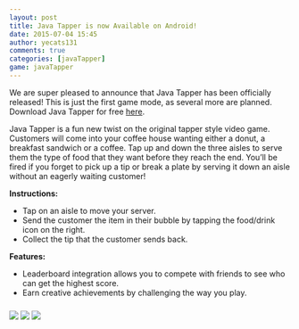 ```yaml
---
layout: post
title: Java Tapper is now Available on Android!
date: 2015-07-04 15:45
author: yecats131
comments: true
categories: [javaTapper]
game: javaTapper
---
```

We are super pleased to announce that Java Tapper has been officially released! This is just the first game mode, as several more are planned. Download Java Tapper for free <a href="https://play.google.com/store/apps/details?id=com.whatupgames.javatapper" target="_blank">here</a>.

Java Tapper is a fun new twist on the original tapper style video game. Customers will come into your coffee house wanting either a donut, a breakfast sandwich or a coffee. Tap up and down the three aisles to serve them the type of food that they want before they reach the end. You’ll be fired if you forget to pick up a tip or break a plate by serving it down an aisle without an eagerly waiting customer!

<b>Instructions:</b>
<ul>
	<li>Tap on an aisle to move your server.</li>
	<li>Send the customer the item in their bubble by tapping the food/drink icon on the right.</li>
	<li>Collect the tip that the customer sends back.</li>
</ul>
<b>Features:</b>
<ul>
	<li>Leaderboard integration allows you to compete with friends to see who can get the highest score.</li>
	<li>Earn creative achievements by challenging the way you play.</li>
</ul>
<img src="{{site.base}}/javaTapper/2015-07-04/Phone_1.png" class="img-responsive img-thumbnail" style="margin-top:10px;" />
<img src="{{site.base}}/javaTapper/2015-07-04/Phone_2.png" class="img-responsive img-thumbnail" style="margin-top:10px;" />
<img src="{{site.base}}/javaTapper/2015-07-04/Phone_3.png" class="img-responsive img-thumbnail" style="margin-top:10px;" />
